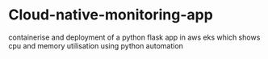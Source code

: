 # Cloud-native-monitoring-app
containerise and deployment of a python flask app in aws eks  which shows cpu and memory utilisation using python automation
